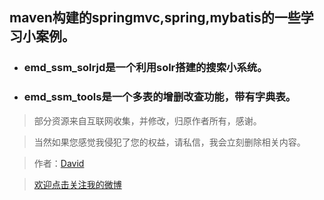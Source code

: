 ## maven构建的springmvc,spring,mybatis的一些学习小案例。

* ### emd_ssm_solrjd是一个利用solr搭建的搜索小系统。

* ### emd_ssm_tools是一个多表的增删改查功能，带有字典表。

> 部分资源来自互联网收集，并修改，归原作者所有，感谢。

> 当然如果您感觉我侵犯了您的权益，请私信，我会立刻删除相关内容。

> 作者：[David](https://github.com/QQ986945193)

> [欢迎点击关注我的微博](http://weibo.com/mcxiaobing)